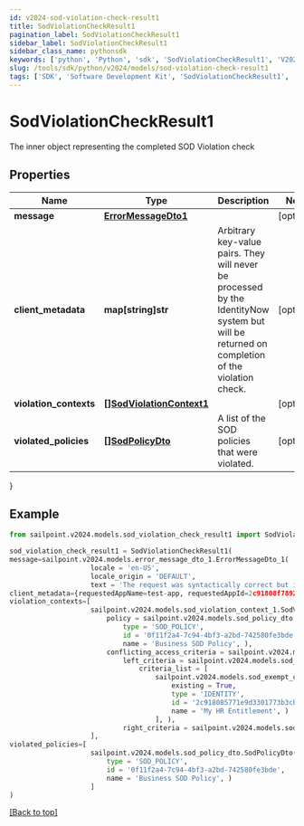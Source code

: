 ```yaml
---
id: v2024-sod-violation-check-result1
title: SodViolationCheckResult1
pagination_label: SodViolationCheckResult1
sidebar_label: SodViolationCheckResult1
sidebar_class_name: pythonsdk
keywords: ['python', 'Python', 'sdk', 'SodViolationCheckResult1', 'V2024SodViolationCheckResult1'] 
slug: /tools/sdk/python/v2024/models/sod-violation-check-result1
tags: ['SDK', 'Software Development Kit', 'SodViolationCheckResult1', 'V2024SodViolationCheckResult1']
---
```


# SodViolationCheckResult1

The inner object representing the completed SOD Violation check

## Properties

Name | Type | Description | Notes
------------ | ------------- | ------------- | -------------
**message** | [**ErrorMessageDto1**](error-message-dto1) |  | [optional] 
**client_metadata** | **map[string]str** | Arbitrary key-value pairs. They will never be processed by the IdentityNow system but will be returned on completion of the violation check. | [optional] 
**violation_contexts** | [**[]SodViolationContext1**](sod-violation-context1) |  | [optional] 
**violated_policies** | [**[]SodPolicyDto**](sod-policy-dto) | A list of the SOD policies that were violated. | [optional] 
}

## Example

```python
from sailpoint.v2024.models.sod_violation_check_result1 import SodViolationCheckResult1

sod_violation_check_result1 = SodViolationCheckResult1(
message=sailpoint.v2024.models.error_message_dto_1.ErrorMessageDto_1(
                    locale = 'en-US', 
                    locale_origin = 'DEFAULT', 
                    text = 'The request was syntactically correct but its content is semantically invalid.', ),
client_metadata={requestedAppName=test-app, requestedAppId=2c91808f7892918f0178b78da4a305a1},
violation_contexts=[
                    sailpoint.v2024.models.sod_violation_context_1.SodViolationContext_1(
                        policy = sailpoint.v2024.models.sod_policy_dto.SodPolicyDto(
                            type = 'SOD_POLICY', 
                            id = '0f11f2a4-7c94-4bf3-a2bd-742580fe3bde', 
                            name = 'Business SOD Policy', ), 
                        conflicting_access_criteria = sailpoint.v2024.models.sod_violation_context_1_conflicting_access_criteria.SodViolationContext_1_conflictingAccessCriteria(
                            left_criteria = sailpoint.v2024.models.sod_violation_context_1_conflicting_access_criteria_left_criteria.SodViolationContext_1_conflictingAccessCriteria_leftCriteria(
                                criteria_list = [
                                    sailpoint.v2024.models.sod_exempt_criteria_1.SodExemptCriteria_1(
                                        existing = True, 
                                        type = 'IDENTITY', 
                                        id = '2c918085771e9d3301773b3cb66f6398', 
                                        name = 'My HR Entitlement', )
                                    ], ), 
                            right_criteria = sailpoint.v2024.models.sod_violation_context_1_conflicting_access_criteria_left_criteria.SodViolationContext_1_conflictingAccessCriteria_leftCriteria(), ), )
                    ],
violated_policies=[
                    sailpoint.v2024.models.sod_policy_dto.SodPolicyDto(
                        type = 'SOD_POLICY', 
                        id = '0f11f2a4-7c94-4bf3-a2bd-742580fe3bde', 
                        name = 'Business SOD Policy', )
                    ]
)

```
[[Back to top]](#) 

